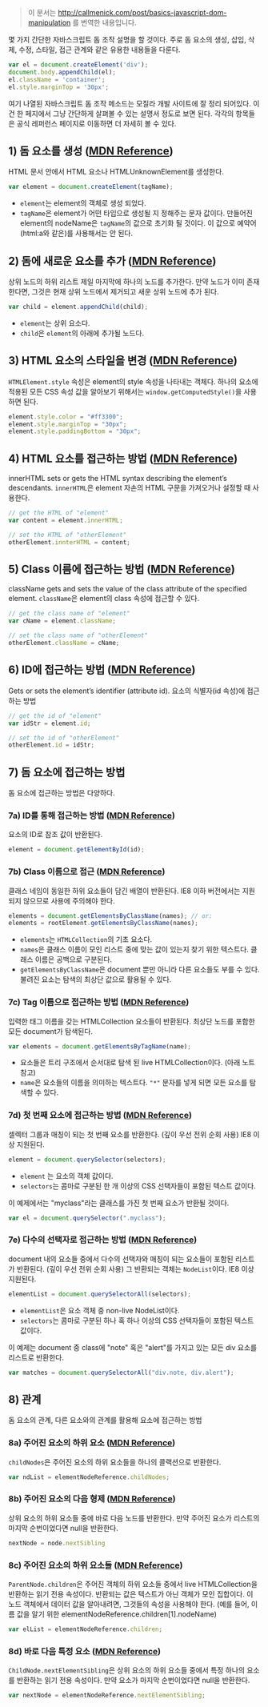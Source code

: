 > 이 문서는 http://callmenick.com/post/basics-javascript-dom-manipulation 를 번역한 내용입니다.

몇 가지 간단한 자바스크립트 돔 조작 설명을 할 것이다. 주로 돔 요소의 생성, 삽입, 삭제, 수정, 스타일, 접근 관계와 같은 유용한 내용들을 다룬다.

``` javascript
var el = document.createElement('div');
document.body.appendChild(el);
el.className = 'container';
el.style.marginTop = '30px';
```

여기 나열된 자바스크립트 돔 조작 메소드는 모질라 개발 사이트에 잘 정리 되어있다. 이건 한 페지에서 그냥 간단하게 살펴볼 수 있는 설명서 정도로 보면 된다. 각각의 항목들은 공식 레퍼런스 페이지로 이동하면 더 자세히 볼 수 있다.

## 1) 돔 요소를 생성 ([MDN Reference](https://developer.mozilla.org/en-US/docs/Web/API/Document/createElement))
HTML 문서 안에서 HTML 요소나 HTMLUnknownElement를 생성한다.

``` javascript
var element = document.createElement(tagName);
```
- `element`는 element의 객체로 생성 되었다.
- `tagName`은 element가 어떤 타입으로 생성될 지 정해주는 문자 값이다. 만들어진 element의 nodeName은 `tagName`의 값으로 초기화 될 것이다. 이 값으로 예약어(html:a와 같은)를 사용해서는 안 된다.

## 2) 돔에 새로운 요소를 추가 ([MDN Reference](https://developer.mozilla.org/en-US/docs/Web/API/Node/appendChild))
상위 노드의 하위 리스트 제일 마지막에 하나의 노드를 추가한다. 만약 노드가 이미 존재한다면, 그것은 현재 상위 노드에서 제거되고 새운 상위 노드에 추가 된다.

``` javascript
var child = element.appendChild(child);
```

- `element`는 상위 요소다.
- `child`은 `element`의 아래에 추가될 노드다. 

## 3) HTML 요소의 스타일을 변경 ([MDN Reference](https://developer.mozilla.org/en-US/docs/Web/API/HTMLElement/style))
`HTMLElement.style` 속성은 element의 style 속성을 나타내는 객체다. 하나의 요소에 적용된 모든 CSS 속성 값을 알아보기 위해서는 `window.getComputedStyle()`을 사용하면 된다.

``` javascript
element.style.color = "#ff3300";
element.style.marginTop = "30px";
element.style.paddingBottom = "30px";
```

## 4) HTML 요소를 접근하는 방법 ([MDN Reference](https://developer.mozilla.org/en-US/docs/Web/API/Element/innerHTML))
innerHTML sets or gets the HTML syntax describing the element’s descendants.
`innerHTML`은 element 자손의 HTML 구문을 가져오거나 설정할 때 사용한다.

``` javascript
// get the HTML of "element"
var content = element.innerHTML;

// set the HTML of "otherElement"
otherElement.innterHTML = content;
```

## 5) Class 이름에 접근하는 방법 ([MDN Reference](https://developer.mozilla.org/en-US/docs/Web/API/Element/innerHTML))
className gets and sets the value of the class attribute of the specified element.
`className`은 element의 class 속성에 접근할 수 있다.

``` javascript
// get the class name of "element"
var cName = element.className;

// set the class name of "otherElement"
otherElement.className = cName;
```

## 6) ID에 접근하는 방법 ([MDN Reference](https://developer.mozilla.org/en-US/docs/Web/API/Element/id))
Gets or sets the element’s identifier (attribute id).
요소의 식별자(id 속성)에 접근하는 방법

``` javascript
// get the id of "element"
var idStr = element.id;

// set the id of "otherElement"
otherElement.id = idStr;
```

## 7) 돔 요소에 접근하는 방법
돔 요소에 접근하는 방법은 다양하다.

### 7a) ID를 통해 접근하는 방법 ([MDN Reference](https://developer.mozilla.org/en-US/docs/Web/API/Document/querySelectorAll))
요소의 ID로 참조 값이 반환된다.

``` javascript
element = document.getElementById(id);
```

### 7b) Class 이름으로 접근 ([MDN Reference](https://developer.mozilla.org/en-US/docs/Web/API/document.getElementsByClassName))
클래스 네임이 동일한 하위 요소들이 담긴 배열이 반환된다. IE8 이하 버전에서는 지원되지 않으므로 사용에 주의해야 한다.

``` javascript
elements = document.getElementsByClassName(names); // or:
elements = rootElement.getElementsByClassName(names);
```

- `elements`는 `HTMLCollection`의 기초 요소다.
- `names`은 클래스 이름이 모인 리스트 중에 맞는 값이 있는지 찾기 위한 텍스트다. 클래스 이름은 공백으로 구분된다.
- `getElementsByClassName`은 document 뿐만 아니라 다른 요소들도 부를 수 있다. 불려진 요소는 탐색의 최상단 값으로 활용될 수 있다.

### 7c) Tag 이름으로 접근하는 방법 ([MDN Reference](https://developer.mozilla.org/en-US/docs/Web/API/document/getElementsByTagName))
입력한 태그 이름을 갖는 HTMLCollection 요소들이 반환된다. 최상단 노드를 포함한 모든 document가 탐색된다.

``` javascript
var elements = document.getElementsByTagName(name);
```

- 요소들은 트리 구조에서 순서대로 탐색 된 live HTMLCollection이다. (아래 노트 참고)
- `name`은 요소들의 이름을 의미하는 텍스트다. `"*"` 문자를 넣게 되면 모든 요소를 탐색할 수 있다.

### 7d) 첫 번째 요소에 접근하는 방법 ([MDN Reference](https://developer.mozilla.org/en-US/docs/Web/API/Document/querySelector))
셀렉터 그룹과 매칭이 되는 첫 번째 요소를 반환한다. (깊이 우선 전위 순회 사용) IE8 이상 지원된다.

``` javascript
element = document.querySelector(selectors);
```

- `element` 는 요소의 객체 값이다.
- `selectors`는 콤마로 구분된 한 개 이상의 CSS 선택자들이 포함된 텍스트 값이다.

이 예제에서는 "myclass"라는 클래스를 가진 첫 번째 요소가 반환될 것이다.

``` javascript
var el = document.querySelector(".myclass");
```

### 7e) 다수의 선택자로 접근하는 방법 ([MDN Reference](https://developer.mozilla.org/en-US/docs/Web/API/Document/querySelectorAll))
document 내의 요소들 중에서 다수의 선택자와 매칭이 되는 요소들이 포함된 리스트가 반환된다. (깊이 우선 전위 순회 사용) 그 반환되는 객체는 `NodeList`이다. IE8 이상 지원된다.

``` javascript
elementList = document.querySelectorAll(selectors);
```

- `elementList`은 요소 객체 중 non-live NodeList이다.
- `selectors`는 콤마로 구분된 하나 혹 하나 이상의 CSS 선택자들이 포함된 텍스트 값이다.

이 예제는 document 중 class에 "note" 혹은 "alert"를 가지고 있는 모든 div 요소를 리스트로 반환한다.

``` javascript
var matches = document.querySelectorAll("div.note, div.alert");
```

## 8) 관계
돔 요소의 관계, 다른 요소와의 관계를 활용해 요소에 접근하는 방법

### 8a) 주어진 요소의 하위 요소 ([MDN Reference](https://developer.mozilla.org/en-US/docs/Web/API/Node/childNodes))
`childNodes`은 주어진 요소의 하위 요소들을 하나의 콜랙션으로 반환한다.

``` javascript
var ndList = elementNodeReference.childNodes;
```

### 8b) 주어진 요소의 다음 형제 ([MDN Reference](https://developer.mozilla.org/en-US/docs/Web/API/Node/nextSibling))
상위 요소의 하위 요소들 중에 바로 다음 노드를 반환한다. 만약 주어진 요소가 리스트의 마지막 순번이었다면 null을 반환한다.

``` javascript
nextNode = node.nextSibling
```

### 8c) 주어진 요소의 하위 요소들 ([MDN Reference](https://developer.mozilla.org/en-US/docs/Web/API/ParentNode/children))
`ParentNode.children`은 주어진 객체의 하위 요소들 중에서 live HTMLCollection을 반환하는 읽기 전용 속성이다. 반환되는 값은 텍스트가 아닌 객체가 모인 집합이다. 이 노드 객체에서 데이터 값을 알아내려면, 그것들의 속성을 사용해야 한다. (예를 들어, 이름 값을 알기 위한 elementNodeReference.children[1].nodeName)

``` javascript
var elList = elementNodeReference.children;
```

### 8d) 바로 다음 특정 요소 ([MDN Reference](https://developer.mozilla.org/en-US/docs/Web/API/NonDocumentTypeChildNode/nextElementSibling))
`ChildNode.nextElementSibling`은 상위 요소의 하위 요소들 중에서 특정 하나의 요소를 반환하는 읽기 전용 속성이다. 만약 요소가 마지막 순번이었다면 null을 반환한다.

``` javascript
var nextNode = elementNodeReference.nextElementSibling;
```